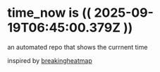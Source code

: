# time_now is (( 2025-09-19T06:45:00.379Z ))

an automated repo that shows the currnent time

inspired by [breakingheatmap](https://github.com/breakingheatmap/breakingheatmap)